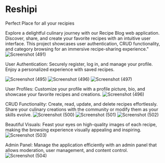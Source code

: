 # Reshipi
Perfect Place for all your recipies


Explore a delightful culinary journey with our Recipe Blog web application. Discover, share,
and create your favorite recipes with an intuitive user interface. 
This project showcases user authentication, CRUD functionality, and category browsing for an 
immersive recipe-sharing experience."
![Screenshot (491)](https://github.com/TechGeno/Reshipi/assets/99545486/9bf6ba1d-9df6-4cac-9cfe-79f6e3914902)


User Authentication: Securely register, log in, and manage your profile. Enjoy a personalized experience with saved recipes.

![Screenshot (495)](https://github.com/TechGeno/Reshipi/assets/99545486/2729f8b2-47f9-4dc8-8f5f-48d89933d332)
![Screenshot (496)](https://github.com/TechGeno/Reshipi/assets/99545486/0fc9708e-c379-45e3-af4a-fecfb032b012)
![Screenshot (497)](https://github.com/TechGeno/Reshipi/assets/99545486/12df6eaa-51fe-40e5-b9e4-c6e39cc2177c)

User Profiles: Customize your profile with a profile picture, bio, and showcase your favorite recipes and creations.
![Screenshot (496)](https://github.com/TechGeno/Reshipi/assets/99545486/e381c9c0-81ff-4633-b231-9d641fe8f85a)

CRUD Functionality: Create, read, update, and delete recipes effortlessly. Share your culinary creations with the community or modify them as your skills evolve.
![Screenshot (500)](https://github.com/TechGeno/Reshipi/assets/99545486/d7f90f8d-6a23-44a8-a6df-567bbd438371)
![Screenshot (501)](https://github.com/TechGeno/Reshipi/assets/99545486/65149d45-f076-4cc3-8310-57d97865b112)
![Screenshot (502)](https://github.com/TechGeno/Reshipi/assets/99545486/b691d6e6-57c0-44c8-9a18-1c0110f48fc9)

Beautiful Visuals: Feast your eyes on high-quality images of each recipe, making the browsing experience visually appealing and inspiring.
![Screenshot (503)](https://github.com/TechGeno/Reshipi/assets/99545486/86f28e63-dfe2-4ba1-8b49-70872d30a5cb)


Admin Panel: Manage the application efficiently with an admin panel that allows moderation, user management, and content control.
![Screenshot (504)](https://github.com/TechGeno/Reshipi/assets/99545486/ef266ee0-0d8d-4634-a51d-1936e19a1ad9)



